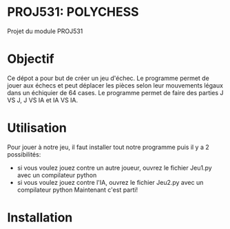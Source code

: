 # PROJ531: POLYCHESS
Projet du module PROJ531

# Objectif

Ce dépot a pour but de créer un jeu d'échec. Le programme permet de jouer aux échecs et peut déplacer les pièces selon leur mouvements légaux dans un échiquier de 64 cases. Le programme permet de faire des parties J VS J, J VS IA et IA VS IA.

# Utilisation

Pour jouer à notre jeu, il faut installer tout notre programme puis il y a 2 possibilités:
* si vous voulez jouez contre un autre joueur, ouvrez le fichier Jeu1.py avec un compilateur python
* si vous voulez jouez contre l'IA, ouvrez le fichier Jeu2.py avec un compilateur python
Maintenant c'est parti!

# Installation
